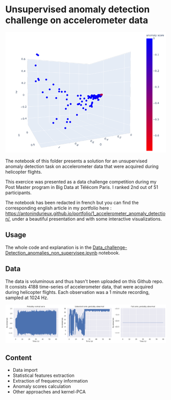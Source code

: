 # Unsupervised anomaly detection challenge on accelerometer data 

![](assets/readme_cover.png)

The notebook of this folder presents a solution for an unsupervised anomaly detection task on accelerometer data that were acquired during helicopter flights.

This exercice was presented as a data challenge competition during my Post Master program in Big Data at Télécom Paris. I ranked 2nd out of 51 participants.

The notebook has been redacted in french but you can find the corresponding english article in my portfolio here : https://antonindurieux.github.io/portfolio/1_accelerometer_anomaly_detection/, under a beautiful presentation and with some interactive visualizations.

## Usage

The whole code and explanation is in the [Data_challenge-Detection_anomalies_non_supervisee.ipynb](https://github.com/antonindurieux/data_challenge-unsupervised_anomaly_detection/blob/master/Data_challenge-Detection_anomalies_non_supervisee.ipynb) notebook.

## Data

The data is voluminous and thus hasn't been uploaded on this Github repo.  
It consists 4188 time-series of accelerometer data, that were acquired during helicopter flights. Each observation was a 1 minute recording, sampled at 1024 Hz.

![](assets/anomaly_detection_img1.png)

## Content
- Data import
- Statistical features extraction
- Extraction of frequency information
- Anomaly scores calculation
- Other approaches and kernel-PCA
